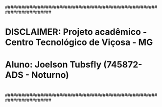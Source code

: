 #########################################################################
#                                                                       #
#   DISCLAIMER: Projeto acadêmico - Centro Tecnológico de Viçosa - MG   #
#   Aluno: Joelson Tubsfly (745872-ADS - Noturno)                      #
#                                                                       #
#########################################################################

